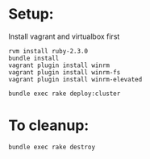 # Setup:
Install vagrant and virtualbox first

```
rvm install ruby-2.3.0
bundle install
vagrant plugin install winrm
vagrant plugin install winrm-fs
vagrant plugin install winrm-elevated

bundle exec rake deploy:cluster
```

# To cleanup:
```
bundle exec rake destroy
```

